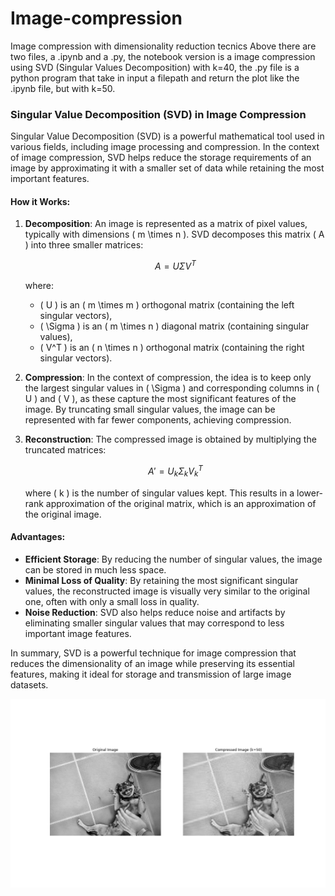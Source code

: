 # Image-compression
Image compression with dimensionality reduction tecnics
Above there are two files, a .ipynb and a .py, the notebook version is a image compression using SVD (Singular Values Decomposition) with k=40, the .py file is a python program that take in input a filepath and return the plot like the .ipynb file, but with k=50.

### Singular Value Decomposition (SVD) in Image Compression

Singular Value Decomposition (SVD) is a powerful mathematical tool used in various fields, including image processing and compression. In the context of image compression, SVD helps reduce the storage requirements of an image by approximating it with a smaller set of data while retaining the most important features.

#### How it Works:
1. **Decomposition**: An image is represented as a matrix of pixel values, typically with dimensions \( m \times n \). SVD decomposes this matrix \( A \) into three smaller matrices:

   $$
   A = U \Sigma V^T
   $$

   where:
   - \( U \) is an \( m \times m \) orthogonal matrix (containing the left singular vectors),
   - \( \Sigma \) is an \( m \times n \) diagonal matrix (containing singular values),
   - \( V^T \) is an \( n \times n \) orthogonal matrix (containing the right singular vectors).

2. **Compression**: In the context of compression, the idea is to keep only the largest singular values in \( \Sigma \) and corresponding columns in \( U \) and \( V \), as these capture the most significant features of the image. By truncating small singular values, the image can be represented with far fewer components, achieving compression.

3. **Reconstruction**: The compressed image is obtained by multiplying the truncated matrices:

   $$
   A' = U_k \Sigma_k V_k^T
   $$

   where \( k \) is the number of singular values kept. This results in a lower-rank approximation of the original matrix, which is an approximation of the original image.

#### Advantages:
- **Efficient Storage**: By reducing the number of singular values, the image can be stored in much less space.
- **Minimal Loss of Quality**: By retaining the most significant singular values, the reconstructed image is visually very similar to the original one, often with only a small loss in quality.
- **Noise Reduction**: SVD also helps reduce noise and artifacts by eliminating smaller singular values that may correspond to less important image features.

In summary, SVD is a powerful technique for image compression that reduces the dimensionality of an image while preserving its essential features, making it ideal for storage and transmission of large image datasets.


![Example Image](Figure_1.png)
